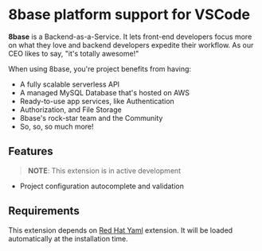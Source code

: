 # 8base platform support for VSCode

**8base** is a Backend-as-a-Service. It lets front-end developers focus more on what they love and backend developers expedite their workflow. As our CEO likes to say, "it's totally awesome!"

When using 8base, you're project benefits from having:

* A fully scalable serverless API
* A managed MySQL Database that's hosted on AWS
* Ready-to-use app services, like Authentication
* Authorization, and File Storage
* 8base's rock-star team and the Community
* So, so, so much more!

## Features

> **NOTE**: This extension is in active development

* Project configuration autocomplete and validation

## Requirements

This extension depends on [Red Hat Yaml](https://marketplace.visualstudio.com/items?itemName=redhat.vscode-yaml) extension. It will be loaded automatically at the installation time.
